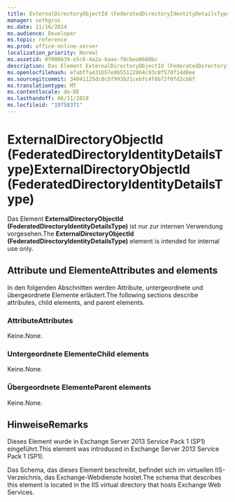 ```yaml
---
title: ExternalDirectoryObjectId (FederatedDirectoryIdentityDetailsType)
manager: sethgros
ms.date: 11/16/2014
ms.audience: Developer
ms.topic: reference
ms.prod: office-online-server
localization_priority: Normal
ms.assetid: 0f000b39-e5c8-4a2a-baae-f8cbea0688bc
description: Das Element ExternalDirectoryObjectId (FederatedDirectoryIdentityDetailsType) ist nur zur internen Verwendung vorgesehen.
ms.openlocfilehash: efabffa431b57e8b55122864c93c8f578f14d0ee
ms.sourcegitcommit: 34041125dc8c5f993b21cebfc4f8b72f0fd2cb6f
ms.translationtype: MT
ms.contentlocale: de-DE
ms.lasthandoff: 06/11/2018
ms.locfileid: "19758371"
---
```

# <a name="externaldirectoryobjectid-federateddirectoryidentitydetailstype"></a><span data-ttu-id="5bbfa-103">ExternalDirectoryObjectId (FederatedDirectoryIdentityDetailsType)</span><span class="sxs-lookup"><span data-stu-id="5bbfa-103">ExternalDirectoryObjectId (FederatedDirectoryIdentityDetailsType)</span></span>

<span data-ttu-id="5bbfa-104">Das Element **ExternalDirectoryObjectId (FederatedDirectoryIdentityDetailsType)** ist nur zur internen Verwendung vorgesehen.</span><span class="sxs-lookup"><span data-stu-id="5bbfa-104">The **ExternalDirectoryObjectId (FederatedDirectoryIdentityDetailsType)** element is intended for internal use only.</span></span> 

## <a name="attributes-and-elements"></a><span data-ttu-id="5bbfa-105">Attribute und Elemente</span><span class="sxs-lookup"><span data-stu-id="5bbfa-105">Attributes and elements</span></span>

<span data-ttu-id="5bbfa-106">In den folgenden Abschnitten werden Attribute, untergeordnete und übergeordnete Elemente erläutert.</span><span class="sxs-lookup"><span data-stu-id="5bbfa-106">The following sections describe attributes, child elements, and parent elements.</span></span>
  
### <a name="attributes"></a><span data-ttu-id="5bbfa-107">Attribute</span><span class="sxs-lookup"><span data-stu-id="5bbfa-107">Attributes</span></span>

<span data-ttu-id="5bbfa-108">Keine.</span><span class="sxs-lookup"><span data-stu-id="5bbfa-108">None.</span></span>
  
### <a name="child-elements"></a><span data-ttu-id="5bbfa-109">Untergeordnete Elemente</span><span class="sxs-lookup"><span data-stu-id="5bbfa-109">Child elements</span></span>

<span data-ttu-id="5bbfa-110">Keine.</span><span class="sxs-lookup"><span data-stu-id="5bbfa-110">None.</span></span>
  
### <a name="parent-elements"></a><span data-ttu-id="5bbfa-111">Übergeordnete Elemente</span><span class="sxs-lookup"><span data-stu-id="5bbfa-111">Parent elements</span></span>

<span data-ttu-id="5bbfa-112">Keine.</span><span class="sxs-lookup"><span data-stu-id="5bbfa-112">None.</span></span>
  
## <a name="remarks"></a><span data-ttu-id="5bbfa-113">Hinweise</span><span class="sxs-lookup"><span data-stu-id="5bbfa-113">Remarks</span></span>

<span data-ttu-id="5bbfa-114">Dieses Element wurde in Exchange Server 2013 Service Pack 1 (SP1) eingeführt.</span><span class="sxs-lookup"><span data-stu-id="5bbfa-114">This element was introduced in Exchange Server 2013 Service Pack 1 (SP1).</span></span>
  
<span data-ttu-id="5bbfa-115">Das Schema, das dieses Element beschreibt, befindet sich im virtuellen IIS-Verzeichnis, das Exchange-Webdienste hostet.</span><span class="sxs-lookup"><span data-stu-id="5bbfa-115">The schema that describes this element is located in the IIS virtual directory that hosts Exchange Web Services.</span></span>
  

